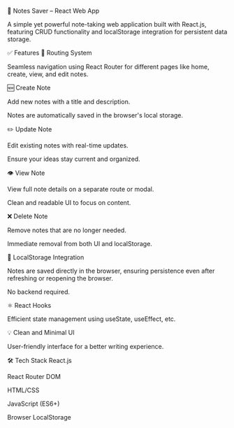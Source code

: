 📝 Notes Saver – React Web App

A simple yet powerful note-taking web application built with React.js, featuring CRUD functionality and localStorage integration for persistent data storage.

✅ Features
🔀 Routing System

Seamless navigation using React Router for different pages like home, create, view, and edit notes.

🆕 Create Note

Add new notes with a title and description.

Notes are automatically saved in the browser's local storage.

✏️ Update Note

Edit existing notes with real-time updates.

Ensure your ideas stay current and organized.

👁️ View Note

View full note details on a separate route or modal.

Clean and readable UI to focus on content.

❌ Delete Note

Remove notes that are no longer needed.

Immediate removal from both UI and localStorage.

💾 LocalStorage Integration

Notes are saved directly in the browser, ensuring persistence even after refreshing or reopening the browser.

No backend required.

⚛️ React Hooks

Efficient state management using useState, useEffect, etc.

💡 Clean and Minimal UI

User-friendly interface for a better writing experience.

🛠️ Tech Stack
React.js

React Router DOM

HTML/CSS

JavaScript (ES6+)

Browser LocalStorage

